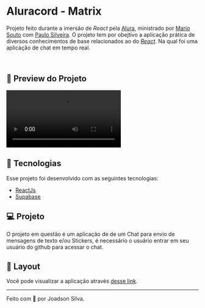 # Aluracord - Matrix

Projeto feito durante a imersão de _React_ pela [Alura](https://www.alura.com.br/), ministrado por [Mario Souto](https://github.com/omariosouto) com [Paulo Silveira](https://github.com/peas). O projeto tem por obejtivo a aplicação prática de diversos conhecimentos de base relacionados ao
do [_React_](https://reactjs.org/). Na qual foi uma aplicação de chat em tempo real.

<br>

## 🧪 Preview do Projeto
<video align="center" src="https://user-images.githubusercontent.com/38007646/193435218-8179fc60-8427-4ff5-9191-23d20cf15774.mp4" controls="controls" style="max-width: 730px;">
</video>
  
## 🚀 Tecnologias

Esse projeto foi desenvolvido com as seguintes tecnologias:

- [ReactJs](https://reactjs.org/)
- [Supabase](https://app.supabase.com/)

## 💻 Projeto

O projeto em questão é um aplicação de de um Chat para envio de mensagens de texto e/ou Stickers, é necessário o usuário entrar em seu usuário do github para acessar o chat. 

## 🔖 Layout

Você pode visualizar a aplicação através [desse link](https://aluracord-matrix-rho-eight.vercel.app/).

---

Feito com 💙 por Joadson Silva.

